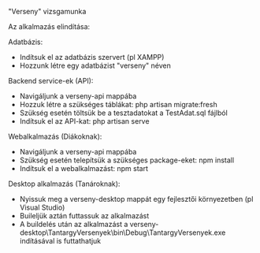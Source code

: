 "Verseny" vizsgamunka

Az alkalmazás elindítása:

Adatbázis:
- Indítsuk el az adatbázis szervert (pl XAMPP)
- Hozzunk létre egy adatbázist "verseny" néven

Backend service-ek (API):
- Navigáljunk a verseny-api mappába
- Hozzuk létre a szükséges táblákat: php artisan migrate:fresh
- Szükség esetén töltsük be a tesztadatokat a TestAdat.sql fájlból
- Indítsuk el az API-kat: php artisan serve

Webalkalmazás (Diákoknak):
- Navigáljunk a verseny-api mappába
- Szükség esetén telepítsük a szükséges package-eket: npm install
- Indítsuk el a webalkalmazást: npm start

Desktop alkalmazás (Tanároknak):
- Nyissuk meg a verseny-desktop mappát egy fejlesztői környezetben (pl Visual Studio)
- Buileljük aztán futtassuk az alkalmazást
- A buildelés után az alkalmazást a verseny-desktop\TantargyVersenyek\bin\Debug\TantargyVersenyek.exe indításával is futtathatjuk